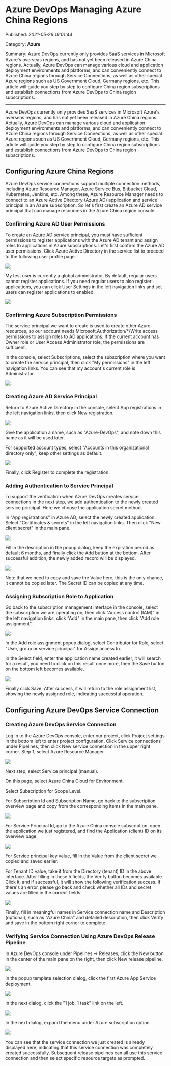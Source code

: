 # Azure DevOps Managing Azure China Regions

Published: *2021-05-26 19:01:44*

Category: __Azure__

Summary: Azure DevOps currently only provides SaaS services in Microsoft Azure's overseas regions, and has not yet been released in Azure China regions. Actually, Azure DevOps can manage various cloud and application deployment environments and platforms, and can conveniently connect to Azure China regions through Service Connections, as well as other special Azure regions such as US Government Cloud, Germany regions, etc. This article will guide you step by step to configure China region subscriptions and establish connections from Azure DevOps to China region subscriptions.


---------

Azure DevOps currently only provides SaaS services in Microsoft Azure's overseas regions, and has not yet been released in Azure China regions. Actually, Azure DevOps can manage various cloud and application deployment environments and platforms, and can conveniently connect to Azure China regions through Service Connections, as well as other special Azure regions such as US Government Cloud, Germany regions, etc. This article will guide you step by step to configure China region subscriptions and establish connections from Azure DevOps to China region subscriptions.

## Configuring Azure China Regions

Azure DevOps service connections support multiple connection methods, including Azure Resource Manager, Azure Service Bus, Bitbucket Cloud, Kubernetes, Jenkins, etc. Among these, Azure Resource Manager needs to connect to an Azure Active Directory (Azure AD) application and service principal in an Azure subscription. So let's first create an Azure AD service principal that can manage resources in the Azure China region console.

### Confirming Azure AD User Permissions

To create an Azure AD service principal, you must have sufficient permissions to register applications with the Azure AD tenant and assign roles to applications in Azure subscriptions. Let's first confirm the Azure AD user permissions. Click Azure Active Directory in the service list to proceed to the following user profile page.

![](../assets/img/20210526_Azure_DevOps_Azure_01.png)

My test user is currently a global administrator. By default, regular users cannot register applications. If you need regular users to also register applications, you can click User Settings in the left navigation links and set users can register applications to enabled.

![](../assets/img/20210526_Azure_DevOps_Azure_02.png)

### Confirming Azure Subscription Permissions

The service principal we want to create is used to create other Azure resources, so our account needs Microsoft.Authorization/*/Write access permissions to assign roles to AD applications. If the current account has Owner role or User Access Administrator role, the permissions are sufficient.

In the console, select Subscriptions, select the subscription where you want to create the service principal, then click "My permissions" in the left navigation links. You can see that my account's current role is Administrator.

![](../assets/img/20210526_Azure_DevOps_Azure_03.png)

### Creating Azure AD Service Principal

Return to Azure Active Directory in the console, select App registrations in the left navigation links, then click New registration.

![](../assets/img/20210526_Azure_DevOps_Azure_04.png)

Give the application a name, such as "Azure-DevOps", and note down this name as it will be used later.

For supported account types, select "Accounts in this organizational directory only", keep other settings as default.

![](../assets/img/20210526_Azure_DevOps_Azure_05.png)

Finally, click Register to complete the registration.

### Adding Authentication to Service Principal

To support the verification when Azure DevOps creates service connections in the next step, we add authentication to the newly created service principal. Here we choose the application secret method.

In "App registrations" in Azure AD, select the newly created application. Select "Certificates & secrets" in the left navigation links. Then click "New client secret" in the main pane.

![](../assets/img/20210526_Azure_DevOps_Azure_06.png)

Fill in the description in the popup dialog, keep the expiration period as default 6 months, and finally click the Add button at the bottom. After successful addition, the newly added record will be displayed.

![](../assets/img/20210526_Azure_DevOps_Azure_07.png)

Note that we need to copy and save the Value here, this is the only chance, it cannot be copied later. The Secret ID can be copied at any time.

### Assigning Subscription Role to Application

Go back to the subscription management interface in the console, select the subscription we are operating on, then click "Access control (IAM)" in the left navigation links, click "Add" in the main pane, then click "Add role assignment".

![](../assets/img/20210526_Azure_DevOps_Azure_08.png)

In the Add role assignment popup dialog, select Contributor for Role, select "User, group or service principal" for Assign access to.

In the Select field, enter the application name created earlier, it will search for a result, you need to click on this result once more, then the Save button on the bottom left becomes available.

![](../assets/img/20210526_Azure_DevOps_Azure_09.png)

Finally click Save. After success, it will return to the role assignment list, showing the newly assigned role, indicating successful operation.

## Configuring Azure DevOps Service Connection

### Creating Azure DevOps Service Connection

Log in to the Azure DevOps console, enter our project, click Project settings in the bottom left to enter project configuration. Click Service connections under Pipelines, then click New service connection in the upper right corner. Step 1, select Azure Resource Manager.

![](../assets/img/20210526_Azure_DevOps_Azure_10.png)

Next step, select Service principal (manual).

On this page, select Azure China Cloud for Environment.

Select Subscription for Scope Level.

For Subscription Id and Subscription Name, go back to the subscription overview page and copy from the corresponding items in the main pane.

![](../assets/img/20210526_Azure_DevOps_Azure_11.png)

For Service Principal Id, go to the Azure China console subscription, open the application we just registered, and find the Application (client) ID on its overview page.

![](../assets/img/20210526_Azure_DevOps_Azure_12.png)

For Service principal key value, fill in the Value from the client secret we copied and saved earlier.

For Tenant ID value, take it from the Directory (tenant) ID in the above interface. After filling in these 5 fields, the Verify button becomes available. Click it, and if successful, it will show the following verification success. If there's an error, please go back and check whether all IDs and secret values are filled in the correct fields.

![](../assets/img/20210526_Azure_DevOps_Azure_13.png)

Finally, fill in meaningful names in Service connection name and Description (optional), such as "Azure China" and detailed description, then click Verify and save in the bottom right corner to complete.

### Verifying Service Connection Using Azure DevOps Release Pipeline

In Azure DevOps console under Pipelines -> Releases, click the New button in the center of the main pane on the right, then click New release pipeline.

![](../assets/img/20210526_Azure_DevOps_Azure_14.png)

In the popup template selection dialog, click the first Azure App Service deployment.

![](../assets/img/20210526_Azure_DevOps_Azure_15.png)

In the next dialog, click the "1 job, 1 task" link on the left.

![](../assets/img/20210526_Azure_DevOps_Azure_16.png)

In the next dialog, expand the menu under Azure subscription option.

![](../assets/img/20210526_Azure_DevOps_Azure_17.png)

You can see that the service connection we just created is already displayed here, indicating that this service connection was completely created successfully. Subsequent release pipelines can all use this service connection and then select specific resource targets as prompted.